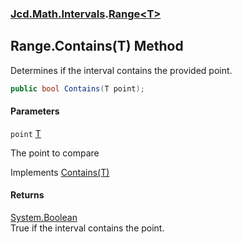 ### [Jcd.Math.Intervals](Jcd.Math.Intervals.md 'Jcd.Math.Intervals').[Range&lt;T&gt;](Jcd.Math.Intervals.Range_T_.md 'Jcd.Math.Intervals.Range<T>')

## Range<T>.Contains(T) Method

Determines if the interval contains the provided point.

```csharp
public bool Contains(T point);
```
#### Parameters

<a name='Jcd.Math.Intervals.Range_T_.Contains(T).point'></a>

`point` [T](Jcd.Math.Intervals.Range_T_.md#Jcd.Math.Intervals.Range_T_.T 'Jcd.Math.Intervals.Range<T>.T')

The point to compare

Implements [Contains(T)](Jcd.Math.Intervals.IInterval_T_.Contains(T).md 'Jcd.Math.Intervals.IInterval<T>.Contains(T)')

#### Returns
[System.Boolean](https://docs.microsoft.com/en-us/dotnet/api/System.Boolean 'System.Boolean')  
True if the interval contains the point.